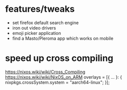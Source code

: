 # features/tweaks
- set firefox default search engine
- iron out video drivers
- emoji picker application
- find a Masto/Pleroma app which works on mobile


# speed up cross compiling
   https://nixos.wiki/wiki/Cross_Compiling
   https://nixos.wiki/wiki/NixOS_on_ARM
   overlays = [{ ... }: {
     nixpkgs.crossSystem.system = "aarch64-linux";
   }];
